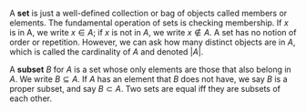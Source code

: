 A **set** is just a well-defined collection or bag of objects called members or elements. The fundamental operation of sets is checking membership. If $x$ is in A, we write $x \in A$; if $x$ is not in $A$, we write $x \not\in A$. A set has no notion of order or repetition. However, we can ask how many distinct objects are in $A$, which is called the cardinality of $A$ and denoted $|A|$.

A **subset** $B$ for $A$ is a set whose only elements are those that also belong in $A$. We write $B \subseteq A$. If $A$ has an element that $B$ does not have, we say $B$ is a proper subset, and say $B \subset A$.  Two sets are equal iff they are subsets of each other.
